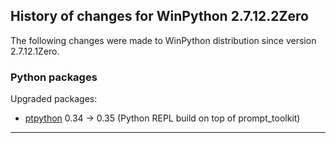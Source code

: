 ﻿## History of changes for WinPython 2.7.12.2Zero

The following changes were made to WinPython distribution since version 2.7.12.1Zero.

### Python packages

Upgraded packages:

  * [ptpython](http://pypi.python.org/pypi/ptpython) 0.34 → 0.35 (Python REPL build on top of prompt_toolkit)

* * *
